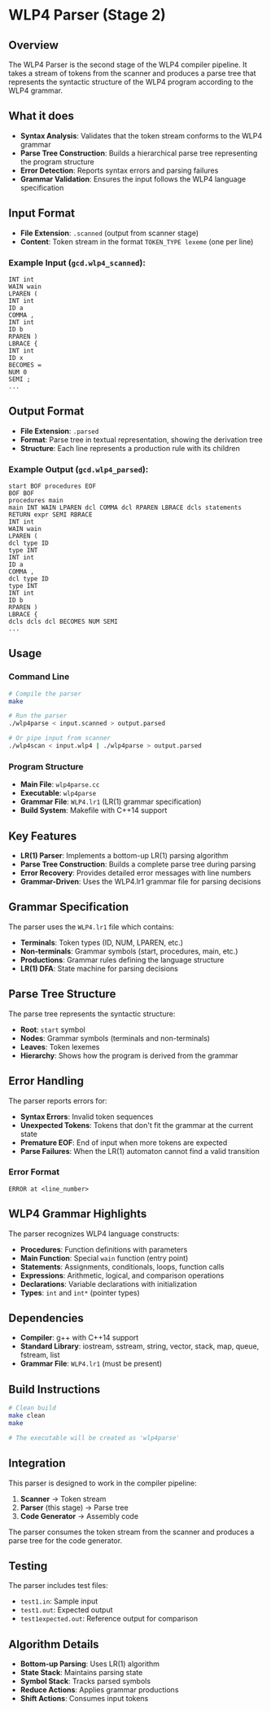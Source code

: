 # WLP4 Parser (Stage 2)

## Overview
The WLP4 Parser is the second stage of the WLP4 compiler pipeline. It takes a stream of tokens from the scanner and produces a parse tree that represents the syntactic structure of the WLP4 program according to the WLP4 grammar.

## What it does
- **Syntax Analysis**: Validates that the token stream conforms to the WLP4 grammar
- **Parse Tree Construction**: Builds a hierarchical parse tree representing the program structure
- **Error Detection**: Reports syntax errors and parsing failures
- **Grammar Validation**: Ensures the input follows the WLP4 language specification

## Input Format
- **File Extension**: `.scanned` (output from scanner stage)
- **Content**: Token stream in the format `TOKEN_TYPE lexeme` (one per line)

### Example Input (`gcd.wlp4_scanned`):
```
INT int
WAIN wain
LPAREN (
INT int
ID a
COMMA ,
INT int
ID b
RPAREN )
LBRACE {
INT int
ID x
BECOMES =
NUM 0
SEMI ;
...
```

## Output Format
- **File Extension**: `.parsed`
- **Format**: Parse tree in textual representation, showing the derivation tree
- **Structure**: Each line represents a production rule with its children

### Example Output (`gcd.wlp4_parsed`):
```
start BOF procedures EOF
BOF BOF
procedures main
main INT WAIN LPAREN dcl COMMA dcl RPAREN LBRACE dcls statements RETURN expr SEMI RBRACE
INT int
WAIN wain
LPAREN (
dcl type ID
type INT
INT int
ID a
COMMA ,
dcl type ID
type INT
INT int
ID b
RPAREN )
LBRACE {
dcls dcls dcl BECOMES NUM SEMI
...
```

## Usage

### Command Line
```bash
# Compile the parser
make

# Run the parser
./wlp4parse < input.scanned > output.parsed

# Or pipe input from scanner
./wlp4scan < input.wlp4 | ./wlp4parse > output.parsed
```

### Program Structure
- **Main File**: `wlp4parse.cc`
- **Executable**: `wlp4parse`
- **Grammar File**: `WLP4.lr1` (LR(1) grammar specification)
- **Build System**: Makefile with C++14 support

## Key Features
- **LR(1) Parser**: Implements a bottom-up LR(1) parsing algorithm
- **Parse Tree Construction**: Builds a complete parse tree during parsing
- **Error Recovery**: Provides detailed error messages with line numbers
- **Grammar-Driven**: Uses the WLP4.lr1 grammar file for parsing decisions

## Grammar Specification
The parser uses the `WLP4.lr1` file which contains:
- **Terminals**: Token types (ID, NUM, LPAREN, etc.)
- **Non-terminals**: Grammar symbols (start, procedures, main, etc.)
- **Productions**: Grammar rules defining the language structure
- **LR(1) DFA**: State machine for parsing decisions

## Parse Tree Structure
The parse tree represents the syntactic structure:
- **Root**: `start` symbol
- **Nodes**: Grammar symbols (terminals and non-terminals)
- **Leaves**: Token lexemes
- **Hierarchy**: Shows how the program is derived from the grammar

## Error Handling
The parser reports errors for:
- **Syntax Errors**: Invalid token sequences
- **Unexpected Tokens**: Tokens that don't fit the grammar at the current state
- **Premature EOF**: End of input when more tokens are expected
- **Parse Failures**: When the LR(1) automaton cannot find a valid transition

### Error Format
```
ERROR at <line_number>
```

## WLP4 Grammar Highlights
The parser recognizes WLP4 language constructs:
- **Procedures**: Function definitions with parameters
- **Main Function**: Special `wain` function (entry point)
- **Statements**: Assignments, conditionals, loops, function calls
- **Expressions**: Arithmetic, logical, and comparison operations
- **Declarations**: Variable declarations with initialization
- **Types**: `int` and `int*` (pointer types)

## Dependencies
- **Compiler**: g++ with C++14 support
- **Standard Library**: iostream, sstream, string, vector, stack, map, queue, fstream, list
- **Grammar File**: `WLP4.lr1` (must be present)

## Build Instructions
```bash
# Clean build
make clean
make

# The executable will be created as 'wlp4parse'
```

## Integration
This parser is designed to work in the compiler pipeline:
1. **Scanner** → Token stream
2. **Parser** (this stage) → Parse tree
3. **Code Generator** → Assembly code

The parser consumes the token stream from the scanner and produces a parse tree for the code generator.

## Testing
The parser includes test files:
- `test1.in`: Sample input
- `test1.out`: Expected output
- `test1expected.out`: Reference output for comparison

## Algorithm Details
- **Bottom-up Parsing**: Uses LR(1) algorithm
- **State Stack**: Maintains parsing state
- **Symbol Stack**: Tracks parsed symbols
- **Reduce Actions**: Applies grammar productions
- **Shift Actions**: Consumes input tokens
